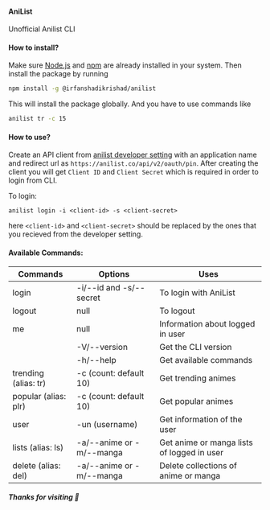 #### AniList

Unofficial Anilist CLI

#### How to install?

Make sure [Node.js](https://nodejs.org/en) and [npm](https://www.npmjs.com) are already installed in your system.
Then install the package by running

```bash
npm install -g @irfanshadikrishad/anilist
```

This will install the package globally. And you have to use commands like

```bash
anilist tr -c 15
```

#### How to use?

Create an API client from [anilist developer setting](https://anilist.co/settings/developer) with an application name and redirect url as `https://anilist.co/api/v2/oauth/pin`. After creating the client you will get `Client ID` and `Client Secret` which is required in order to login from CLI.

To login:

```
anilist login -i <client-id> -s <client-secret>
```

here `<client-id>` and `<client-secret>` should be replaced by the ones that you recieved from the developer setting.

#### Available Commands:

| Commands             | Options                  | Uses                                       |
| -------------------- | ------------------------ | ------------------------------------------ |
| login                | -i/--id and -s/--secret  | To login with AniList                      |
| logout               | null                     | To logout                                  |
| me                   | null                     | Information about logged in user           |
|                      | -V/--version             | Get the CLI version                        |
|                      | -h/--help                | Get available commands                     |
| trending (alias: tr) | -c (count: default 10)   | Get trending animes                        |
| popular (alias: plr) | -c (count: default 10)   | Get popular animes                         |
| user                 | -un (username)           | Get information of the user                |
| lists (alias: ls)    | -a/--anime or -m/--manga | Get anime or manga lists of logged in user |
| delete (alias: del)  | -a/--anime or -m/--manga | Delete collections of anime or manga       |

#### **_Thanks for visiting 💙_**
